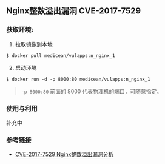 ## Nginx整数溢出漏洞 CVE-2017-7529

### 获取环境:

1. 拉取镜像到本地

 ```
$ docker pull medicean/vulapps:n_nginx_1
 ```

2. 启动环境

 ```
$ docker run -d -p 8000:80 medicean/vulapps:n_nginx_1
 ```
 > `-p 8000:80` 前面的 8000 代表物理机的端口，可随意指定。 


### 使用与利用

补充中

### 参考链接

* [CVE-2017-7529 Nginx整数溢出漏洞分析](http://galaxylab.org/cve-2017-7529-nginx%E6%95%B4%E6%95%B0%E6%BA%A2%E5%87%BA%E6%BC%8F%E6%B4%9E%E5%88%86%E6%9E%90/)
